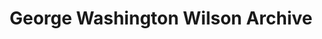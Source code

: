 ---
schema: default
title: George Washington Wilson Archive
organization: Aberdeen City Council
notes: >-
    George Washington Wilson (1823-1893), born in **Alvah**, Aberdeenshire, was a pioneering Scottish photographer. By the early 1850s he was established in **Aberdeen** as an **artist and portrait photographer**. He received a contract to photograph the Royal Family, working for Queen Victoria and Prince Albert and was later commissioned to **illustrate Queen Victoria’s diaries** of her time in Scotland when they were published. By the 1860s he was increasingly focussed on landscapes and stereoscopic views.   
       
    This dataset is a list of all the items relating to **George Washington Wilson**, his company and successor companies, held by Aberdeen Art Gallery & Museums. We are releasing it as open data to increase public awareness of, and access to, the collection. We hope it may prove useful in identifying which photographic images are unique across public collections in the UK but we're also keen to hear of any novel uses this data is used for.   
       
    For further information or discussion, please email [curators@aberdeencity.gov.uk](mailto:curators@aberdeencity.gov.uk).  To see [images of many of the items listed in this archive](http://www.aagm.co.uk/TheCollections/BasicSearch.aspx?dosearch=y&Artists=George+Washington+Wilson+and+Company&Title=&chat=) search the Aberdeen Art Gallery online catalogue (please note, all images are © Aberdeen Art Gallery & Museums Collections).
resources:
  - name: George Washington Wilson Archive XLSX
  - url: >-
      https://data.aberdeencity.gov.uk/dataset/ff66d1cf-8b72-40df-be7f-6330536aea91/resource/992291f7-7cb0-43ab-bf7b-d266240bdc88/download/georgewashingtonwilsonarchive-spreadsheet.xlsx
  - format: XLSX

  - name: George Washington Wilson Archive CSV
  - url: >-
      https://data.aberdeencity.gov.uk/dataset/ff66d1cf-8b72-40df-be7f-6330536aea91/resource/a4de5363-fc23-43e7-8ac0-f8c894ed4b40/download/georgewashingtonwilsonarchive-csv.csv
  - format: CSV

  - name: George Washington Wilson Archive 
  - url: >-
      http://www.aagm.co.uk/TheCollections/BasicSearch.aspx?dosearch=y&Artists=George+Washington+Wilson+and+Company&Title=&chat=
  - format: 
license: Open Government Licence 3.0 (United Kingdom)
category:

  - Aberdeen
  - Art Gallery
  - Museum
  - Photography
maintainer: Aberdeen City Council
maintainer_email: someone@example.com
---